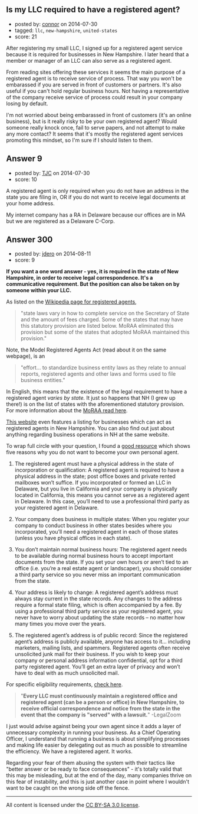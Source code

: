 ## Is my LLC required to have a registered agent?

- posted by: [connor](https://stackexchange.com/users/392995/connor) on 2014-07-30
- tagged: `llc`, `new-hampshire`, `united-states`
- score: 21

<p>After registering my small LLC, I signed up for a registered agent service because it is required for businesses in New Hampshire. I later heard that a member or manager of an LLC can also serve as a registered agent.</p>

<p>From reading sites offering these services it seems the main purpose of a registered agent is to receive service of process. That way you won't be embarassed if you are served in front of customers or partners. It's also useful if you can't hold regular business hours. Not having a representative of the company receive service of process could result in your company losing by default.</p>

<p>I'm not worried about being embarassed in front of customers (it's an online business), but is it really risky to be your own registered agent? Would someone really knock once, fail to serve papers, and not attempt to make any more contact? It seems that it's mostly the registered agent services promoting this mindset, so I'm sure if I should listen to them.</p>



## Answer 9

- posted by: [TJC](https://stackexchange.com/users/1600285/tjc) on 2014-07-30
- score: 10

<p>A registered agent is only required when you do not have an address in the state you are filing in, OR if you do not want to receive legal documents at your home address.</p>

<p>My internet company has a RA in Delaware because our offices are in MA but we are registered as a Delaware C-Corp. </p>



## Answer 300

- posted by: [jdero](https://stackexchange.com/users/1972448/jdero) on 2014-08-11
- score: 9

<p><strong>If you want a one word answer - yes, it is required in the state of New Hampshire, in order to receive legal correspondence. It's a communicative requirement. But the position can also be taken on by someone within your LLC.</strong></p>

<p>As listed on the <a href="http://en.wikipedia.org/wiki/Registered_agent">Wikipedia page for registered agents</a>, </p>

<blockquote>
  <p>"state laws vary in how to complete service on the Secretary of State
  and the amount of fees charged. Some of the states that may have this
  statutory provision are listed below. MoRAA eliminated this provision
  but some of the states that adopted MoRAA maintained this provision."</p>
</blockquote>

<p>Note, the Model Registered Agents Act (read about it on the same webpage), is an</p>

<blockquote>
  <p>"effort... to standardize business entity laws as they relate to
  annual reports, registered agents and other laws and forms used to
  file business entities."</p>
</blockquote>

<p>In English, this means that the existence of the legal requirement to have a registered agent <em>varies by state.</em> It just so happens that NH (I grew up there!) is on the list of states with the aforementioned statutory provision. For more information about the <a href="http://www.iaca.org/iaca/wp-content/uploads/MoRAA_Summary.pdf">MoRAA  read here</a>.</p>

<p><a href="http://www.sos.nh.gov/corporate/agentlistings.htm">This website</a> even features a listing for businesses which can act as registered agents in New Hampshire. You can also find out just about anything regarding business operations in NH at the same website.</p>

<p>To wrap full circle with your question, I found a <a href="http://smallbiztrends.com/2012/08/you-shouldnt-be-your-own-registered-agent.html">good resource</a> which shows five reasons why you do not want to become your own personal agent.</p>

<ol>
<li><p>The registered agent must have a physical address in the state of incorporation or qualification: A registered agent is required to have a physical address in the state; post office boxes and private rented mailboxes won’t suffice. If you incorporated or formed an LLC in Delaware, but you live in California and your company is physically located in California, this means you cannot serve as a registered agent in Delaware. In this case, you’ll need to use a professional third party as your registered agent in Delaware.</p></li>
<li><p>Your company does business in multiple states: When you register your company to conduct business in other states besides where you incorporated, you’ll need a registered agent in each of those states (unless you have physical offices in each state).</p></li>
<li><p>You don’t maintain normal business hours: The registered agent needs to be available during normal business hours to accept important documents from the state. If you set your own hours or aren’t tied to an office (i.e. you’re a real estate agent or landscaper), you should consider a third party service so you never miss an important communication from the state.</p></li>
<li><p>Your address is likely to change: A registered agent’s address must always stay current in the state records. Any changes to the address require a formal state filing, which is often accompanied by a fee. By using a professional third party service as your registered agent, you never have to worry about updating the state records – no matter how many times you move over the years.</p></li>
<li><p>The registered agent’s address is of public record: Since the registered agent’s address is publicly available, anyone has access to it… including marketers, mailing lists, and spammers. Registered agents often receive unsolicited junk mail for their business. If you wish to keep your company or personal address information confidential, opt for a third party registered agent. You’ll get an extra layer of privacy and won’t have to deal with as much unsolicited mail.</p></li>
</ol>

<p>For specific eligibility requirements, <a href="http://www.legalzoom.com/llc-state-requirements/new-hampshire-llc.html">check here</a>.</p>

<blockquote>
  <p>"<strong>Every LLC must continuously maintain a registered office and
  registered agent (can be a person or office) in New Hampshire, to
  receive official correspondence and notice from the state in the event
  that the company is "served" with a lawsuit.</strong>" -LegalZoom</p>
</blockquote>

<p>I just would advise against being your own agent since it adds a layer of unnecessary complexity in running your business. As a Chief Operating Officer, I understand that running a business is about simplifying processes and making life easier by delegating out as much as possible to streamline the efficiency. We have a registered agent. It works.</p>

<p>Regarding your fear of them abusing the system with their tactics like "better answer or be ready to face consequences" - it's totally valid that this may be misleading, but at the end of the day, many companies thrive on this fear of instability, and this is just another case in point where I wouldn't want to be caught on the wrong side off the fence.</p>




---

All content is licensed under the [CC BY-SA 3.0 license](https://creativecommons.org/licenses/by-sa/3.0/).
